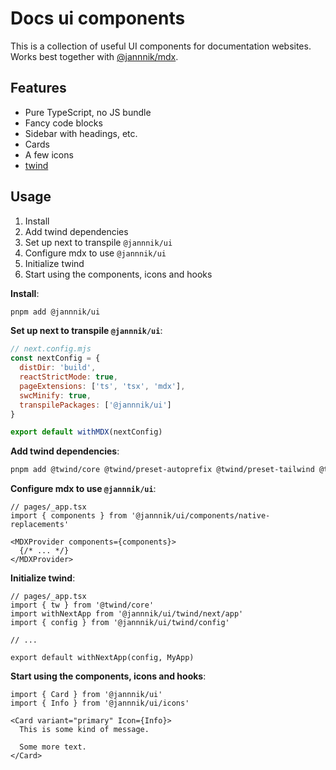 # Docs ui components

This is a collection of useful UI components for documentation websites.
Works best together with [@jannnik/mdx](../mdx).

## Features

- Pure TypeScript, no JS bundle
- Fancy code blocks
- Sidebar with headings, etc.
- Cards
- A few icons
- [twind](https://twind.style)

## Usage

1. Install
2. Add twind dependencies
3. Set up next to transpile `@jannnik/ui`
4. Configure mdx to use `@jannnik/ui`
5. Initialize twind
6. Start using the components, icons and hooks


**Install**:

```bash
pnpm add @jannnik/ui
```

**Set up next to transpile `@jannnik/ui`**:

```js
// next.config.mjs
const nextConfig = {
  distDir: 'build',
  reactStrictMode: true,
  pageExtensions: ['ts', 'tsx', 'mdx'],
  swcMinify: true,
  transpilePackages: ['@jannnik/ui']
}

export default withMDX(nextConfig)
```

**Add twind dependencies**:

```bash
pnpm add @twind/core @twind/preset-autoprefix @twind/preset-tailwind @twind/preset-tailwind-forms @twind/preset-typography
```


**Configure mdx to use `@jannnik/ui`**:

```tsx
// pages/_app.tsx
import { components } from '@jannnik/ui/components/native-replacements'

<MDXProvider components={components}>
  {/* ... */}
</MDXProvider>
```

**Initialize twind**:

```tsx
// pages/_app.tsx
import { tw } from '@twind/core'
import withNextApp from '@jannnik/ui/twind/next/app'
import { config } from '@jannnik/ui/twind/config'

// ...

export default withNextApp(config, MyApp)
```

**Start using the components, icons and hooks**:

```tsx
import { Card } from '@jannnik/ui'
import { Info } from '@jannnik/ui/icons'

<Card variant="primary" Icon={Info}>
  This is some kind of message.

  Some more text.
</Card>
```
